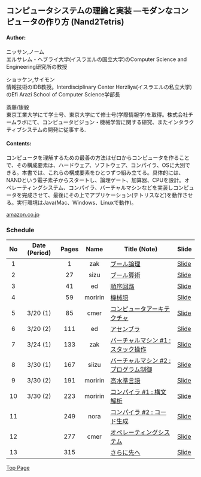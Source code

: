 ## コンピュータシステムの理論と実装 ―モダンなコンピュータの作り方 (Nand2Tetris)
#### Author:  
ニッサン,ノーム  
エルサレム・ヘブライ大学(イスラエルの国立大学)のComputer Science and Engineering研究所の教授
  
ショッケン,サイモン  
情報技術のIDB教授。Interdisciplinary Center Herzliya(イスラエルの私立大学)のEfi Arazi School of Computer Science学部長  
  
斎藤/康毅  
東京工業大学にて学士号、東京大学にて修士号(学際情報学)を取得。株式会社チームラボにて、コンピュータビジョン・機械学習に関する研究、またインタラクティブシステムの開発に従事する.  

#### Contents:
コンピュータを理解するための最善の方法はゼロからコンピュータを作ることで、その構成要素は、ハードウェア、ソフトウェア、コンパイラ、OSに大別できる。本書では、これらの構成要素をひとつずつ組み立てる。具体的には、NANDという電子素子からスタートし、論理ゲート、加算器、CPUを設計。オペレーティングシステム、コンパイラ、バーチャルマシンなどを実装しコンピュータを完成させて、最後にその上でアプリケーション(テトリスなど)を動作させる。実行環境はJava(Mac、Windows、Linuxで動作)。

[amazon.co.jp](https://www.amazon.co.jp/dp/4873117127)

### Schedule

| No  | Date (Period) | Pages | Name    | Title (Note)                                  | Slide                                                                       |
|:---:|:-------------:|:-----:|:-------:|-----------------------------------------------|-----------------------------------------------------------------------------|
|   1 |               |     1 |     zak | [ブール論理]()                                | [Slide]()                                                                   |
|   2 |               |    27 |    sizu | [ブール算術]()                                | [Slide]()                                                                   |
|   3 |               |    41 |      ed | [順序回路]()                                  | [Slide]()                                                                   |
|   4 |               |    59 | moririn | [機械語]()                                    | [Slide]()                                                                   |
|   5 |      3/20 (1) |    85 |    cmer | [コンピュータアーキテクチャ]()                | [Slide](https://drive.google.com/open?id=1__d93n2fLFx4yTMzQRrjB9ssRgpi1KJP) |
|   6 |      3/20 (2) |   111 |      ed | [アセンブラ]()                                | [Slide]()                                                                   |
|   7 |      3/24 (1) |   133 |     zak | [バーチャルマシン \#1 : スタック操作]()       | [Slide]()                                                                   |
|   8 |      3/30 (1) |   167 |    siizu| [バーチャルマシン \#2 : プログラム制御]()     | [Slide]()                                                                   |
|   9 |      3/30 (2) |   191 | moririn | [高水準言語]()                                | [Slide]()                                                                   |
|  10 |      3/30 (2) |   223 | moririn | [コンパイラ \#1 : 構文解析]()                 | [Slide]()                                                                   |
|  11 |               |   249 |    nora | [コンパイラ \#2 : コード生成]()               | [Slide]()                                                                   |
|  12 |               |   277 |    cmer | [オペレーティングシステム]()                  | [Slide]()                                                                   |
|  13 |               |   315 |         | [さらに先へ]()                                | [Slide]()                                                                   |

[Top Page](../index.md)